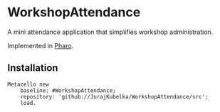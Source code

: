 # WorkshopAttendance

A mini attendance application that simplifies workshop administration. 

Implemented in [Pharo](http://pharo.org).

## Installation

```
Metacello new
    baseline: #WorkshopAttendance;
    repository: 'github://JurajKubelka/WorkshopAttendance/src';
    load.
```
